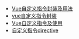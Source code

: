 
- [Vue自定义指令封装及用法](https://blog.csdn.net/weixin_45932565/article/details/104478662)
- [vue自定义指令封装](https://juejin.cn/post/6963841828059611173)
- [Vue自定义指令及使用](https://www.cnblogs.com/dhui/p/13268040.html)
- [自定义指令directive](https://segmentfault.com/a/1190000012827871)
